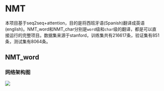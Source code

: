 # NMT
本项目基于seq2seq+attention，目的是将西班牙语(Spanish)翻译成英语(english)。NMT_word和NMT_char分别是`word`级和`char`级的翻译，都是可以直接运行的完整项目。数据集来源于stanford，训练集共有216617条，验证集有851条，测试集有8064条。

## NMT_word

### 网络架构图

![](https://github.com/wxzcyy/NMT/blob/master/pictures/word_network.jpg)
